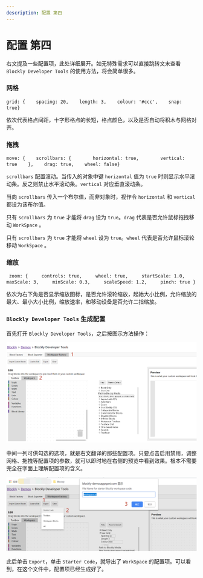 ```yaml
---
description: 配置 第四
---
```


# 配置 第四

右文提及一些配置项，此处详细展开。如无特殊需求可以直接跳转文末查看 `Blockly Developer Tools` 的使用方法，将会简单很多。

### 网格

```
grid: {    spacing: 20,    length: 3,    colour: '#ccc',    snap: true}
```

依次代表格点间距，十字形格点的长短，格点颜色，以及是否自动将积木与网格对齐。

### 拖拽

```
move: {    scrollbars: {        horizontal: true,        vertical: true    },    drag: true,    wheel: false}
```

`scrollbars` 配置滚动。当传入的对象中键 `horizontal` 值为 `true` 时则显示水平滚动条。反之则禁止水平滚动条。`vertical` 对应垂直滚动条。

当向 `scrollbars` 传入一个布尔值，而非对象时，视作令 `horizontal` 和 `vertical` 都设为该布尔值。

只有 `scrollbars` 为 `true` 才能将 `drag` 设为 `true`。`drag` 代表是否允许鼠标拖拽移动 `WorkSpace` 。

只有 `scrollbars` 为 `true` 才能将 `wheel` 设为 `true`。`wheel` 代表是否允许鼠标滚轮移动 `WorkSpace` 。

### 缩放

```
 zoom: {     controls: true,     wheel: true,     startScale: 1.0,     maxScale: 3,     minScale: 0.3,     scaleSpeed: 1.2,     pinch: true }
```

依次为右下角是否显示缩放图标，是否允许滚轮缩放，起始大小比例，允许缩放的最大、最小大小比例，缩放速率，和移动设备是否允许二指缩放。

### `Blockly Developer Tools` 生成配置

首先打开 `Blockly Developer Tools`，之后按图示方法操作：

![Blockly Developer Tools](.gitbook/assets/4-1.png)

中间一列可供勾选的选项，就是右文翻译的那些配置项。只要点击启用禁用，调整网格、拖拽等配置项的参数，就可以即时地在右侧的预览中看到效果。根本不需要完全在字面上理解配置项的含义。

![Export](.gitbook/assets/4-2.png)

此后单击 `Export`，单击 `Starter Code`，就导出了 `WorkSpace` 的配置项。可以看到，在这个文件中，配置项已经生成好了。
